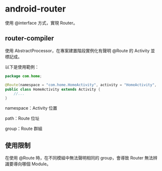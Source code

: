 # android-router

<p>使用 @interface 方式，實現 Router。</p>

## router-compiler

<p>使用 AbstractProcessor，在專案建置階段實例化有聲明 @Route 的 Activity 並標記成。</p>
<p>以下是使用範例：</p>

```java
package com.home;

@Route(namespace = "com.home.HomeActivity", activity = "HomeActivity", path = "app/home", group = "app")
public class HomeActivity extends Activity {
    //...
}
```

<p>namespace：Activity 位置</p>
<p>path：Route 位址</p>
<p>group：Route 群組</p>

## 使用限制

<p>在使用 @Route 時，在不同模組中無法聲明相同的 group，會導致 Router 無法辨識要導向哪個 Module。</p>